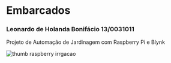 # Embarcados
### Leonardo de Holanda Bonifácio 13/0031011
Projeto de Automação de Jardinagem com Raspberry Pi e Blynk


![thumb raspberry irrgacao](https://user-images.githubusercontent.com/42444599/52229866-16dbf080-289d-11e9-9b79-e78f88198947.png)

